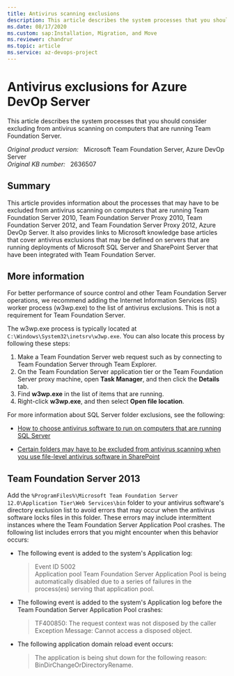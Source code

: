 ```yaml
---
title: Antivirus scanning exclusions
description: This article describes the system processes that you should consider excluding from antivirus scanning on computers that are running Team Foundation Server.
ms.date: 08/17/2020
ms.custom: sap:Installation, Migration, and Move
ms.reviewer: chandrur
ms.topic: article
ms.service: az-devops-project
---
```

# Antivirus exclusions for Azure DevOp Server

This article describes the system processes that you should consider excluding from antivirus scanning on computers that are running Team Foundation Server.

_Original product version:_ &nbsp; Microsoft Team Foundation Server, Azure DevOp Server  
_Original KB number:_ &nbsp; 2636507

## Summary

This article provides information about the processes that may have to be excluded from antivirus scanning on computers that are running Team Foundation Server 2010, Team Foundation Server Proxy 2010, Team Foundation Server 2012, and Team Foundation Server Proxy 2012, Azure DevOp Server. It also provides links to Microsoft knowledge base articles that cover antivirus exclusions that may be defined on servers that are running deployments of Microsoft SQL Server and SharePoint Server that have been integrated with Team Foundation Server.

## More information

For better performance of source control and other Team Foundation Server operations, we recommend adding the Internet Information Services (IIS) worker process (w3wp.exe) to the list of antivirus exclusions. This is not a requirement for Team Foundation Server.

The w3wp.exe process is typically located at `C:\Windows\System32\inetsrv\w3wp.exe`. You can also locate this process by following these steps:

1. Make a Team Foundation Server web request such as by connecting to Team Foundation Server through Team Explorer.
2. On the Team Foundation Server application tier or the Team Foundation Server proxy machine, open **Task Manager**, and then click the **Details** tab.
3. Find **w3wp.exe** in the list of items that are running.
4. Right-click **w3wp.exe**, and then select **Open file location**.

For more information about SQL Server folder exclusions, see the following:

- [How to choose antivirus software to run on computers that are running SQL Server](https://support.microsoft.com/help/309422)

- [Certain folders may have to be excluded from antivirus scanning when you use file-level antivirus software in SharePoint](https://support.microsoft.com/office/certain-folders-may-have-to-be-excluded-from-antivirus-scanning-when-you-use-file-level-antivirus-software-in-sharepoint-01cbc532-a24e-4bba-8d67-0b1ed733a3d9)

## Team Foundation Server 2013

Add the `%ProgramFiles%\Microsoft Team Foundation Server 12.0\Application Tier\Web Services\bin` folder to your antivirus software's directory exclusion list to avoid errors that may occur when the antivirus software locks files in this folder. These errors may include intermittent instances where the Team Foundation Server Application Pool crashes. The following list includes errors that you might encounter when this behavior occurs:

- The following event is added to the system's Application log:

    > Event ID 5002  
      Application pool Team Foundation Server Application Pool is being automatically disabled due to a series of failures in the process(es) serving that application pool.

- The following event is added to the system's Application log before the Team Foundation Server Application Pool crashes:

   >TF400850: The request context was not disposed by the caller  
    Exception Message: Cannot access a disposed object.

- The following application domain reload event occurs:

  > The application is being shut down for the following reason: BinDirChangeOrDirectoryRename.
